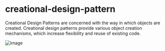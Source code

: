 # creational-design-pattern

Creational Design Patterns are concerned with the way in which objects are created.
Creational design patterns provide various object creation mechanisms, which increase flexibility and reuse of existing code.

![image](https://user-images.githubusercontent.com/93199708/215263720-8c693fb4-9cf0-4df8-98e0-4860a90d08f0.png)
